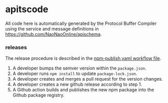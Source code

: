 # apitscode

All code here is automatically generated by the Protocol Buffer Compiler using
the service and message definitions in https://github.com/NaoNaoOnline/apischema.



### releases

The release procedure is described in the [npm-publish.yaml workflow file].

1. A developer bumps the semver version within the `package.json`.
2. A developer runs `npm install` to update `package-lock.json`.
3. A developer creates and merges a pull request for the version changes.
4. A developer creates a new github release according to step 1.
5. A Github action builds and publishes the new npm package into the Github package registry.



[npm-publish.yaml workflow file]: .github/workflows/npm-publish.yaml
